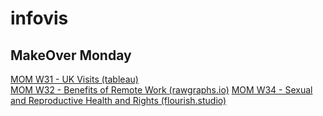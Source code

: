 # infovis

## MakeOver Monday
[MOM W31 - UK Visits (tableau)](https://dbruno21.github.io/infovis/makeovermondayw31.html)  
[MOM W32 - Benefits of Remote Work (rawgraphs.io)](https://dbruno21.github.io/infovis/makeovermondayw32.html)
[MOM W34 - Sexual and Reproductive Health and Rights (flourish.studio)](https://dbruno21.github.io/infovis/makeovermondayw34.html)
